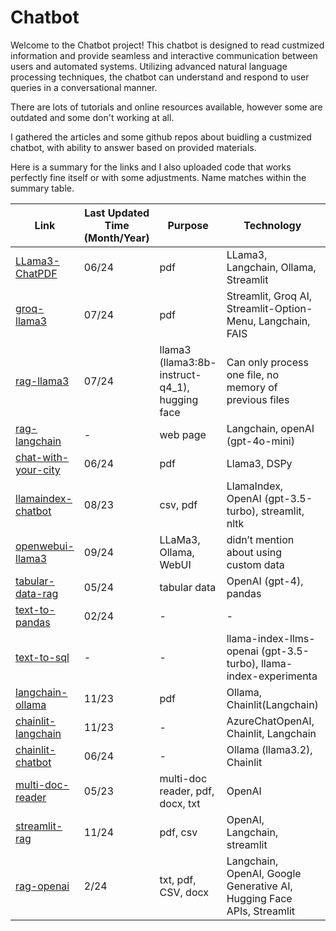 # Chatbot

Welcome to the Chatbot project! This chatbot is designed to read custmized information and provide seamless and interactive communication between users and automated systems. Utilizing advanced natural language processing techniques, the chatbot can understand and respond to user queries in a conversational manner.

There are lots of tutorials and online resources available, however some are outdated and some don't working at all.

I gathered the articles and some github repos about buidling a custmized chatbot, with ability to answer based on provided materials.

Here is a summary for the links and I also uploaded code that works perfectly fine itself or with some adjustments. Name matches within the summary table.

| Link | Last Updated Time (Month/Year) | Purpose | Technology | Issues |
| ---- | ------------------------------ | ------- | ---------- | ------ |
| [LLama3-ChatPDF](https://github.com/Sh9hid/LLama3-ChatPDF) | 06/24 | pdf | LLama3, Langchain, Ollama, Streamlit | need to ask relevant questions right after a file is uploaded, otherwise this file won’t be recognized |
| [groq-llama3](https://github.com/eersnington/groq-llama3-pdf-rag) | 07/24 | pdf | Streamlit, Groq AI, Streamlit-Option-Menu, Langchain, FAIS | Some questions would be recognized as not related |
| [rag-llama3](https://lightning.ai/lightning-ai/studios/rag-using-llama-3-by-meta-ai?section=featured) | 07/24 | llama3 (llama3:8b-instruct-q4_1), hugging face | Can only process one file, no memory of previous files |
| [rag-langchain](https://python.langchain.com/v0.2/docs/tutorials/rag/) | - | web page | Langchain,  openAI (gpt-4o-mini) | - | 
| [chat-with-your-city](https://www.e2enetworks.com/blog/chat-with-your-city-steps-to-build-an-ai-chatbot-using-llama-3-and-dspy) | 06/24 | pdf | Llama3, DSPy | failed to run: Your session crashed after using all available RAM |
| [llamaindex-chatbot](https://blog.streamlit.io/build-a-chatbot-with-custom-data-sources-powered-by-llamaindex/) | 08/23 | csv, pdf | LlamaIndex, OpenAI (gpt-3.5-turbo), streamlit, nltk | - |	
| [openwebui-llama3](https://usamakhaninsights.medium.com/how-to-build-your-own-custom-chatbot-with-llama-3-1-and-openwebui-a-step-by-step-guide-66566876b121) | 09/24 | LLaMa3, Ollama, WebUI | didn’t mention about using custom data |
| [tabular-data-rag](https://medium.com/intel-tech/tabular-data-rag-llms-improve-results-through-data-table-prompting-bcb42678914b) | 05/24 | tabular data | OpenAI (gpt-4), pandas | • it only processes one page that has table • Throw UnboundLocalError: local variable 'table_df' referenced before assignment if no table on the page |
| [text-to-pandas](https://www.youtube.com/watch?app=desktop&v=L1o1VPVfbb0) | 02/24 | - | - | https://docs.llamaindex.ai/en/stable/examples/pipeline/query_pipeline_pandas/ |
| [text-to-sql](https://docs.llamaindex.ai/en/stable/examples/pipeline/query_pipeline_sql/) | - | - | llama-index-llms-openai (gpt-3.5-turbo), llama-index-experimenta | - |
| [langchain-ollama](https://medium.aiplanet.com/implementing-rag-using-langchain-ollama-and-chainlit-on-windows-using-wsl-92d14472f15d) | 11/23 | pdf | Ollama, Chainlit(Langchain) | fail to upload files |
| [chainlit-langchain](https://medium.com/@cleancoder/build-a-chatbot-in-minutes-with-chainlit-gpt-4-and-langchain-7690968578f0) | 11/23 | - | AzureChatOpenAI, Chainlit, Langchain | unclear about model name and API key, unable to connect |
| [chainlit-chatbot](https://tinztwinshub.com/software-engineering/build-a-local-chatbot-in-minutes-with-chainlit/) | 06/24 | - | Ollama (llama3.2), Chainlit	| fail to upload files |
| [multi-doc-reader](https://betterprogramming.pub/building-a-multi-document-reader-and-chatbot-with-langchain-and-chatgpt-d1864d47e339) | 05/23 | multi-doc reader, pdf, docx, txt	| OpenAI |can’t process large pdfs |
| [streamlit-rag](https://www.bluebash.co/blog/pdf-csv-chatbot-rag-langchain-streamlit/) | 11/24 | pdf, csv | OpenAI, Langchain, streamlit | - |
| [rag-openai](https://medium.com/thedeephub/rag-chatbot-powered-by-langchain-openai-google-generative-ai-and-hugging-face-apis-6a9b9d7d59db) | 2/24 | txt, pdf, CSV, docx | Langchain, OpenAI, Google Generative AI, Hugging Face APIs, Streamlit | an incompatible version of langchain or pydantic ; tried some methods to match those versions but still failed to run |
                    